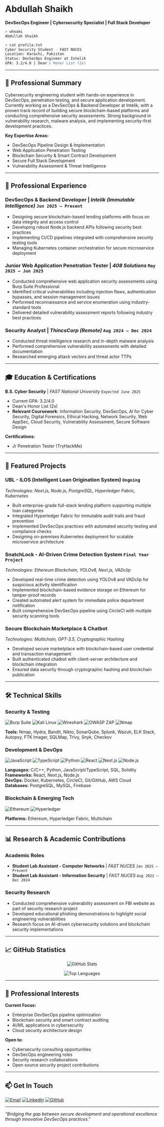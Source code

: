 # Abdullah Shaikh
**DevSecOps Engineer | Cybersecurity Specialist | Full Stack Developer**

```bash
> whoami
Abdullah Shaikh

> cat profile.txt
Cyber Security Student - FAST NUCES
Location: Karachi, Pakistan
Status: DevSecOps Engineer at Intelik
GPA: 3.2/4.0 | Dean's Honor List (2x)
```

---

## 🎯 Professional Summary

Cybersecurity engineering student with hands-on experience in DevSecOps, penetration testing, and secure application development. Currently working as a DevSecOps & Backend Developer at Intelik, with a proven track record of building secure blockchain-based platforms and conducting comprehensive security assessments. Strong background in vulnerability research, malware analysis, and implementing security-first development practices.

**Key Expertise Areas:**
- DevSecOps Pipeline Design & Implementation
- Web Application Penetration Testing  
- Blockchain Security & Smart Contract Development
- Secure Full Stack Development
- Vulnerability Assessment & Threat Intelligence

---

## 💼 Professional Experience

### **DevSecOps & Backend Developer** | *Intelik (Immutable Intelligence)* `Jun 2025 – Present`
- Designing secure blockchain-based lending platforms with focus on data integrity and access control
- Developing robust Node.js backend APIs following security best practices
- Implementing CI/CD pipelines integrated with comprehensive security testing tools
- Managing Kubernetes container orchestration for secure microservice deployment

### **Junior Web Application Penetration Tester** | *408 Solutions* `May 2025 – Jun 2025`
- Conducted comprehensive web application security assessments using Burp Suite Professional
- Identified critical vulnerabilities including injection flaws, authentication bypasses, and session management issues
- Performed reconnaissance and service enumeration using industry-standard tools
- Delivered detailed vulnerability assessment reports following industry best practices

### **Security Analyst** | *ThincsCorp (Remote)* `Aug 2024 – Dec 2024`
- Conducted threat intelligence research and in-depth malware analysis
- Performed comprehensive vulnerability assessments with detailed documentation
- Researched emerging attack vectors and threat actor TTPs

---

## 🎓 Education & Certifications

**B.S. Cyber Security** | *FAST National University* `Expected June 2025`
- Current GPA: 3.2/4.0
- Dean's Honor List (2x)
- **Relevant Coursework:** Information Security, DevSecOps, AI for Cyber Security, Digital Forensics, Ethical Hacking, Network Security, Web AppSec, Cloud Security, Vulnerability Assessment, Secure Software Design

**Certifications:**
- Jr Penetration Tester (TryHackMe)

---

## 🚀 Featured Projects

### **UBL - ILOS (Intelligent Loan Origination System)** `Ongoing`
*Technologies: Next.js, Node.js, PostgreSQL, Hyperledger Fabric, Kubernetes*
- Built enterprise-grade full-stack lending platform supporting multiple loan categories
- Integrated Hyperledger Fabric for immutable audit trails and fraud prevention
- Implemented DevSecOps practices with automated security testing and compliance checks
- Designing on-premises Kubernetes deployment for scalable microservice architecture

### **SnatchLock - AI-Driven Crime Detection System** `Final Year Project`
*Technologies: Ethereum Blockchain, YOLOv8, Next.js, VADclip*
- Developed real-time crime detection using YOLOv8 and VADclip for suspicious activity identification
- Implemented blockchain-based evidence storage on Ethereum for tamper-proof records
- Created automated alert system for immediate police department notification
- Built comprehensive DevSecOps pipeline using CircleCI with multiple security scanning tools

### **Secure Blockchain Marketplace & Chatbot**
*Technologies: Multichain, GPT-3.5, Cryptographic Hashing*
- Developed secure marketplace with blockchain-based user credential and transaction management
- Built authenticated chatbot with client-server architecture and blockchain integration
- Ensured data security through cryptographic hashing and blockchain publication

---

## 🛠️ Technical Skills

### **Security & Testing**
![Burp Suite](https://img.shields.io/badge/Burp%20Suite-FF6633?style=flat-square&logo=burpsuite&logoColor=white)
![Kali Linux](https://img.shields.io/badge/Kali%20Linux-268BEE?style=flat-square&logo=kalilinux&logoColor=white)
![Wireshark](https://img.shields.io/badge/Wireshark-1679A7?style=flat-square&logo=wireshark&logoColor=white)
![OWASP ZAP](https://img.shields.io/badge/OWASP%20ZAP-000000?style=flat-square&logo=owasp&logoColor=white)
![Nmap](https://img.shields.io/badge/Nmap-4682B4?style=flat-square&logo=nmap&logoColor=white)

**Tools:** Nmap, Hydra, Bandit, Nikto, SonarQube, Splunk, Wazuh, ELK Stack, Autopsy, FTK Imager, SQLMap, Trivy, Snyk, Checkov

### **Development & DevOps**
![JavaScript](https://img.shields.io/badge/JavaScript-F7DF1E?style=flat-square&logo=javascript&logoColor=black)
![TypeScript](https://img.shields.io/badge/TypeScript-007ACC?style=flat-square&logo=typescript&logoColor=white)
![Python](https://img.shields.io/badge/Python-3776AB?style=flat-square&logo=python&logoColor=white)
![React](https://img.shields.io/badge/React-20232A?style=flat-square&logo=react&logoColor=61DAFB)
![Next.js](https://img.shields.io/badge/Next.js-000000?style=flat-square&logo=next.js&logoColor=white)
![Node.js](https://img.shields.io/badge/Node.js-43853D?style=flat-square&logo=node.js&logoColor=white)

**Languages:** C/C++, Python, JavaScript/TypeScript, SQL, Solidity  
**Frameworks:** React, Next.js, Node.js  
**DevOps:** Docker, Kubernetes, CircleCI, Git/GitHub, AWS Cloud  
**Databases:** PostgreSQL, MySQL, Firebase

### **Blockchain & Emerging Tech**
![Ethereum](https://img.shields.io/badge/Ethereum-3C3C3D?style=flat-square&logo=ethereum&logoColor=white)
![Hyperledger](https://img.shields.io/badge/Hyperledger-2F3134?style=flat-square&logo=hyperledger&logoColor=white)

**Platforms:** Ethereum, Hyperledger Fabric, Multichain

---

## 📊 Research & Academic Contributions

### **Academic Roles**
- **Student Lab Assistant - Computer Networks** | *FAST NUCES* `Jan 2025 – Present`
- **Student Lab Assistant - Information Security** | *FAST NUCES* `Aug 2022 – Dec 2024`

### **Security Research**
- Conducted comprehensive vulnerability assessment on FBI website as part of security research project
- Developed educational phishing demonstrations to highlight social engineering vulnerabilities
- Research focus on AI-driven cybersecurity solutions and blockchain security implementations

---

## 📈 GitHub Statistics

<div align="center">

![GitHub Stats](https://github-readme-stats.vercel.app/api?username=xAbdullahShaikh&show_icons=true&theme=default&hide_border=true&count_private=true)

![Top Languages](https://github-readme-stats.vercel.app/api/top-langs/?username=xAbdullahShaikh&layout=compact&theme=default&hide_border=true)

</div>

---

## 🤝 Professional Interests

**Current Focus:**
- Enterprise DevSecOps pipeline optimization
- Blockchain security and smart contract auditing
- AI/ML applications in cybersecurity
- Cloud security architecture design

**Open to:**
- Cybersecurity consulting opportunities
- DevSecOps engineering roles
- Security research collaborations
- Open source security project contributions

---

## 📫 Get In Touch

[![Email](https://img.shields.io/badge/Email-D14836?style=flat-square&logo=gmail&logoColor=white)](mailto:abdullahshaikh085@gmail.com)
[![LinkedIn](https://img.shields.io/badge/LinkedIn-0077B5?style=flat-square&logo=linkedin&logoColor=white)](https://linkedin.com/in/abdullah-shaikh-9x9x9x9x9)
[![GitHub](https://img.shields.io/badge/GitHub-100000?style=flat-square&logo=github&logoColor=white)](https://github.com/xAbdullahShaikh)

---

*"Bridging the gap between secure development and operational excellence through innovative DevSecOps practices."*
